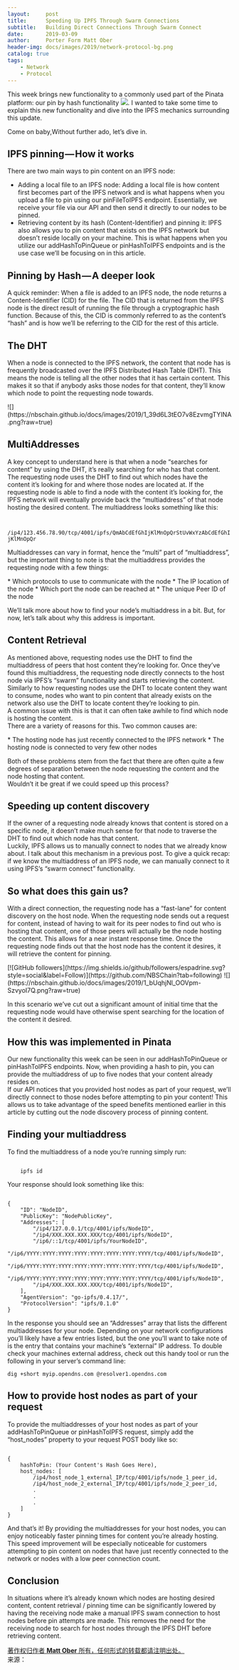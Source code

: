 ```yaml
---
layout:     post
title:      Speeding Up IPFS Through Swarm Connections
subtitle:   Building Direct Connections Through Swarm Connect
date:       2019-03-09
author:     Porter Form Matt Ober
header-img: docs/images/2019/network-protocol-bg.png
catalog: true
tags:
    - Network
    - Protocol	
---
```

This week brings new functionality to a commonly used part of the Pinata platform: our pin by hash functionality
![](https://pinata.cloud/documentation#PinHashToIPFS).
I wanted to take some time to explain this new functionality and dive into the IPFS mechanics surrounding this update.

Come on baby,Without further ado, let’s dive in.

## IPFS pinning — How it works
<p class="section-indent">
  There are two main ways to pin content on an IPFS node:
</p>

  - Adding a local file to an IPFS node: Adding a local file is how content first becomes part of the IPFS network and is what happens when you upload a file to pin using our pinFileToIPFS endpoint. Essentially, we receive your file via our API and then send it directly to our nodes to be pinned.
  - Retrieving content by its hash (Content-Identifier) and pinning it: IPFS also allows you to pin content that exists on the IPFS network but doesn’t reside locally on your machine. This is what happens when you utilize our addHashToPinQueue or pinHashToIPFS endpoints and is the use case we’ll be focusing on in this article.

## Pinning by Hash — A deeper look
<p class="section-indent">
	A quick reminder: When a file is added to an IPFS node, the node returns a Content-Identifier (CID) for the file. The CID that is returned from the IPFS node is the direct result of running the file through a cryptographic hash function. Because of this, the CID is commonly referred to as the content’s “hash” and is how we’ll be referring to the CID for the rest of this article.
</p>

## The DHT

<p class="section-indent">	
When a node is connected to the IPFS network, the content that node has is frequently broadcasted over the IPFS Distributed Hash Table (DHT). This means the node is telling all the other nodes that it has certain content. This makes it so that if anybody asks those nodes for that content, they’ll know which node to point the requesting node towards.
</p>
![](https://nbschain.github.io/docs/images/2019/1_39d6L3tEO7v8EzvmgTYINA.png?raw=true)

## MultiAddresses

<p class="section-indent">
A key concept to understand here is that when a node “searches for content” by using the DHT, it’s really searching for who has that content. The requesting node uses the DHT to find out which nodes have the content it’s looking for and where those nodes are located at. If the requesting node is able to find a node with the content it’s looking for, the IPFS network will eventually provide back the “multiaddress” of that node hosting the desired content. The multiaddress looks something like this:
</p>
<code>
	/ip4/123.456.78.90/tcp/4001/ipfs/QmAbCdEfGhIjKlMnOpQrStUvWxYzAbCdEfGhIjKlMnOpQr
</code>
<p class="section-indent">
Multiaddresses can vary in format, hence the “multi” part of “multiaddress”, but the important thing to note is that the multiaddress provides the requesting node with a few things:
</p>
  * Which protocols to use to communicate with the node
  * The IP location of the node
  * Which port the node can be reached at
  * The unique Peer ID of the node

<p class="section-indent">
We’ll talk more about how to find your node’s multiaddress in a bit. But, for now, let’s talk about why this address is important.	
</p>

## Content Retrieval
<p class="section-indent">
As mentioned above, requesting nodes use the DHT to find the multiaddress of peers that host content they’re looking for. Once they’ve found this multiaddress, the requesting node directly connects to the host node via IPFS’s “swarm” functionality and starts retrieving the content.
<br>
Similarly to how requesting nodes use the DHT to locate content they want to consume, nodes who want to pin content that already exists on the network also use the DHT to locate content they’re looking to pin.
<br>
A common issue with this is that it can often take awhile to find which node is hosting the content.
<br>
There are a variety of reasons for this. Two common causes are:
</p>
  * The hosting node has just recently connected to the IPFS network
  * The hosting node is connected to very few other nodes
<p class="section-indent">
Both of these problems stem from the fact that there are often quite a few degrees of separation between the node requesting the content and the node hosting that content.
<br>
Wouldn’t it be great if we could speed up this process?	
</p>

## Speeding up content discovery

<p class="section-indent">
If the owner of a requesting node already knows that content is stored on a specific node, it doesn’t make much sense for that node to traverse the DHT to find out which node has that content.
<br>
Luckily, IPFS allows us to manually connect to nodes that we already know about. I talk about this mechanism in a previous post. To give a quick recap: if we know the multiaddress of an IPFS node, we can manually connect to it using IPFS’s “swarm connect” functionality.	
</p>

## So what does this gain us?

<p class="section-indent">
With a direct connection, the requesting node has a “fast-lane” for content discovery on the host node. When the requesting node sends out a request for content, instead of having to wait for its peer nodes to find out who is hosting that content, one of those peers will actually be the node hosting the content. This allows for a near instant response time. Once the requesting node finds out that the host node has the content it desires, it will retrieve the content for pinning.	
</p>
[![GitHub followers](https://img.shields.io/github/followers/espadrine.svg?style=social&label=Follow)](https://github.com/NBSChain?tab=following)
![](https://nbschain.github.io/docs/images/2019/1_bUqhjNl_OOVpm-SzvyoI7Q.png?raw=true)
<p class="section-indent">
In this scenario we’ve cut out a significant amount of initial time that the requesting node would have otherwise spent searching for the location of the content it desired.
</p>

## How this was implemented in Pinata

<p class="section-indent">
Our new functionality this week can be seen in our addHashToPinQueue or pinHashToIPFS endpoints. Now, when providing a hash to pin, you can provide the multiaddress of up to five nodes that your content already resides on.
<br>
If our API notices that you provided host nodes as part of your request, we’ll directly connect to those nodes before attempting to pin your content! This allows us to take advantage of the speed benefits mentioned earlier in this article by cutting out the node discovery process of pinning content.	
</p>

## Finding your multiaddress
<p class="section-indent">
	To find the multiaddress of a node you’re running simply run:
</p>
<code>
	ipfs id
</code>
<p class="section-indent">Your response should look something like this:</p>
<code>
{
	"ID": "NodeID",
	"PublicKey": "NodePublicKey",
	"Addresses": [
		"/ip4/127.0.0.1/tcp/4001/ipfs/NodeID",
		"/ip4/XXX.XXX.XXX.XXX/tcp/4001/ipfs/NodeID",
		"/ip6/::1/tcp/4001/ipfs/YourNodeID",
		"/ip6/YYYY:YYYY:YYYY:YYYY:YYYY:YYYY:YYYY:YYYY/tcp/4001/ipfs/NodeID",
		"/ip6/YYYY:YYYY:YYYY:YYYY:YYYY:YYYY:YYYY:YYYY/tcp/4001/ipfs/NodeID",
		"/ip6/YYYY:YYYY:YYYY:YYYY:YYYY:YYYY:YYYY:YYYY/tcp/4001/ipfs/NodeID",
		"/ip4/XXX.XXX.XXX.XXX/tcp/4001/ipfs/NodeID",
	],
	"AgentVersion": "go-ipfs/0.4.17/",
	"ProtocolVersion": "ipfs/0.1.0"
}	
</code>
<p class="section-indent">
In the response you should see an “Addresses” array that lists the different multiaddresses for your node. Depending on your network configurations you’ll likely have a few entries listed, but the one you’ll want to take note of is the entry that contains your machine’s “external” IP address. To double check your machines external address, check out this handy tool or run the following in your server’s command line:	
</p>
<code>dig +short myip.opendns.com @resolver1.opendns.com</code>

## How to provide host nodes as part of your request
<p class="section-indent">
To provide the multiaddresses of your host nodes as part of your addHashToPinQueue or pinHashToIPFS request, simply add the “host_nodes” property to your request POST body like so:	
</p>
<code>
{
    hashToPin: (Your Content's Hash Goes Here),
    host_nodes: [
        /ip4/host_node_1_external_IP/tcp/4001/ipfs/node_1_peer_id,
        /ip4/host_node_2_external_IP/tcp/4001/ipfs/node_2_peer_id,
        .
        .
        .
    ]
}	
</code>
<p class="section-indent">
And that’s it! By providing the multiaddresses for your host nodes, you can enjoy noticeably faster pinning times for content you’re already hosting. This speed improvement will be especially noticeable for customers attempting to pin content on nodes that have just recently connected to the network or nodes with a low peer connection count.	
</p>

## Conclusion
<p class="section-indent">
In situations where it’s already known which nodes are hosting desired content, content retrieval / pinning time can be significantly lowered by having the receiving node make a manual IPFS swam connection to host nodes before pin attempts are made. This removes the need for the receiving node to search for host nodes through the IPFS DHT before retrieving content.
</p>

<div class="col-lg-8 col-lg-offset-3 col-md-10 col-md-offset-1">
	<div class="pull-right">
		<a href="https://nbschain.github.io/2019/02/13/%E7%BD%91%E7%BB%9C%E5%8D%8F%E8%AE%AE" target="_blank" class="copyright-link">
			著作权归作者
				<strong>Matt Ober</strong>
			所有，任何形式的转载都请注明出处。
		</a>
		<br>
		来源：<a href="https://medium.com/pinata/speeding-up-ipfs-pinning-through-swarm-connections-b509b1471986" target="_blank" class="copyright-link">
	</div>
</div>
<p class="section-indent"></p>
<p class="section-indent"></p>
<p class="section-indent"></p>
